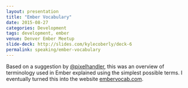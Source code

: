 ```yaml
---
layout: presentation
title: "Ember Vocabulary"
date: 2015-08-27
categories: Development
tags: development, ember
venue: Denver Ember Meetup
slide-deck: http://slides.com/kylecoberly/deck-6
permalink: speaking/ember-vocabulary
---
```

Based on a suggestion by <a href="https://twitter.com/pixelhandler">@pixelhandler</a>, this was an overview of terminology used in Ember explained using the simplest possible terms. I eventually turned this into the website <a href="http://www.embervocab.com/">embervocab.com</a>.
